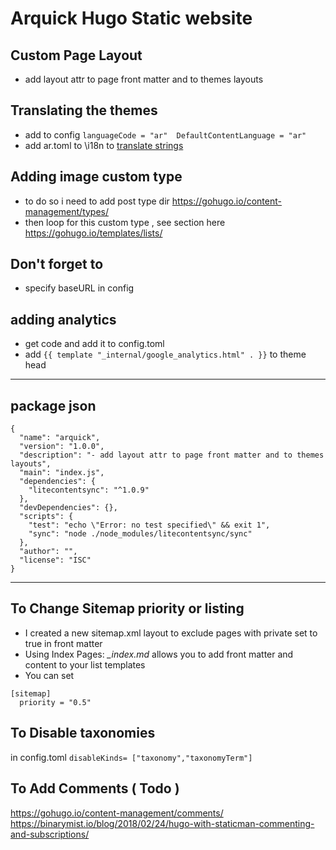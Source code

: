 # Arquick Hugo Static website

## Custom Page Layout

- add layout attr to page front matter and to themes layouts

## Translating the themes

- add to config
`
languageCode = "ar" 
DefaultContentLanguage = "ar"
`
- add ar.toml to <theme>\i18n to [translate strings](https://gohugo.io/content-management/multilingual/#translation-of-strings)

## Adding image custom type

- to do so i need to add post type dir https://gohugo.io/content-management/types/
- then loop for this custom type , see section here https://gohugo.io/templates/lists/

## Don't forget to

- specify baseURL in config

## adding analytics

- get code and add it to config.toml
- add `{{ template "_internal/google_analytics.html" . }}` to theme head

---
## package json
```
{
  "name": "arquick",
  "version": "1.0.0",
  "description": "- add layout attr to page front matter and to themes layouts",
  "main": "index.js",
  "dependencies": {
    "litecontentsync": "^1.0.9"
  },
  "devDependencies": {},
  "scripts": {
    "test": "echo \"Error: no test specified\" && exit 1",
    "sync": "node ./node_modules/litecontentsync/sync"
  },
  "author": "",
  "license": "ISC"
}
```

---
## To Change Sitemap priority or listing
- I created a new sitemap.xml layout to exclude pages with private set to true in front matter
- Using Index Pages: *_index.md*  allows you to add front matter and content to your list templates
- You can set 
```
[sitemap]
  priority = "0.5"
```

## To Disable taxonomies
in config.toml `disableKinds= ["taxonomy","taxonomyTerm"]`

## To Add Comments ( Todo )
https://gohugo.io/content-management/comments/
https://binarymist.io/blog/2018/02/24/hugo-with-staticman-commenting-and-subscriptions/